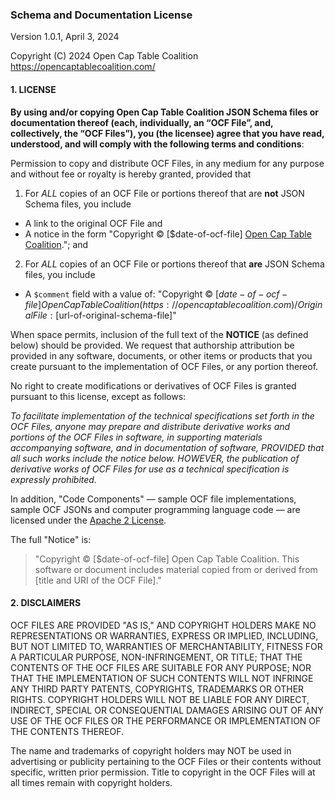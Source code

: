 ### Schema and Documentation License

Version 1.0.1, April 3, 2024

Copyright (C) 2024 Open Cap Table Coalition <https://opencaptablecoalition.com/>

#### 1. LICENSE

**By using and/or copying Open Cap Table Coalition JSON Schema files or documentation thereof
(each, individually, an “OCF File”, and, collectively, the “OCF Files”), you (the licensee)
agree that you have read, understood, and will comply with the following terms and conditions**:

Permission to copy and distribute OCF Files, in any medium for any purpose and without fee or
royalty is hereby granted, provided that

1. For _ALL_ copies of an OCF File or portions thereof that are **not** JSON Schema files, you include

- A link to the original OCF File and
- A notice in the form "Copyright © [$date-of-ocf-file] [Open Cap Table Coalition](https://opencaptablecoalition.com)."; and

2. For _ALL_ copies of an OCF File or portions thereof that **are** JSON Schema files, you include

- A `$comment` field with a value of: "Copyright © [$date-of-ocf-file]
  Open Cap Table Coalition (https://opencaptablecoalition.com) / Original File: [$url-of-original-schema-file]"

When space permits, inclusion of the full text of the **NOTICE** (as defined below) should be provided. We request
that authorship attribution be provided in any software, documents, or other items or products
that you create pursuant to the implementation of OCF Files, or any portion thereof.

No right to create modifications or derivatives of OCF Files is granted pursuant to this license,
except as follows:

_To facilitate implementation of the technical specifications set forth in
the OCF Files, anyone may prepare and distribute derivative works and
portions of the OCF Files in software, in supporting materials accompanying
software, and in documentation of software, PROVIDED that all such
works include the notice below. HOWEVER, the publication of derivative
works of OCF Files for use as a technical specification is expressly prohibited._

In addition, "Code Components" — sample OCF file implementations, sample OCF JSONs and computer
programming language code — are licensed under the [Apache 2 License](https://www.apache.org/licenses/LICENSE-2.0).

The full "Notice" is:

> "Copyright © [$date-of-ocf-file] Open Cap Table Coalition. This software or document
> includes material copied from or derived from [title and URI of the OCF File]."

#### 2. DISCLAIMERS

OCF FILES ARE PROVIDED "AS IS," AND COPYRIGHT HOLDERS MAKE NO REPRESENTATIONS OR WARRANTIES,
EXPRESS OR IMPLIED, INCLUDING, BUT NOT LIMITED TO, WARRANTIES OF MERCHANTABILITY, FITNESS
FOR A PARTICULAR PURPOSE, NON-INFRINGEMENT, OR TITLE; THAT THE CONTENTS OF THE OCF FILES ARE
SUITABLE FOR ANY PURPOSE; NOR THAT THE IMPLEMENTATION OF SUCH CONTENTS WILL NOT INFRINGE ANY
THIRD PARTY PATENTS, COPYRIGHTS, TRADEMARKS OR OTHER RIGHTS. COPYRIGHT HOLDERS WILL NOT BE LIABLE
FOR ANY DIRECT, INDIRECT, SPECIAL OR CONSEQUENTIAL DAMAGES ARISING OUT OF ANY USE OF THE OCF FILES
OR THE PERFORMANCE OR IMPLEMENTATION OF THE CONTENTS THEREOF.

The name and trademarks of copyright holders may NOT be used in advertising or publicity pertaining
to the OCF Files or their contents without specific, written prior permission. Title to copyright
in the OCF Files will at all times remain with copyright holders.
